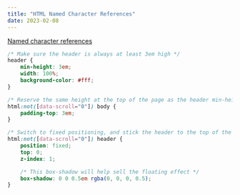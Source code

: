 ```yaml
---
title: "HTML Named Character References"
date: 2023-02-08
---
```


[Named character references](https://html.spec.whatwg.org/multipage/named-characters.html)

```css
/* Make sure the header is always at least 3em high */
header {
	min-height: 3em;
	width: 100%;
	background-color: #fff;
}

/* Reserve the same height at the top of the page as the header min-height */
html:not([data-scroll="0"]) body {
	padding-top: 3em;
}

/* Switch to fixed positioning, and stick the header to the top of the page */
html:not([data-scroll="0"]) header {
	position: fixed;
	top: 0;
	z-index: 1;

	/* This box-shadow will help sell the floating effect */
	box-shadow: 0 0 0.5em rgba(0, 0, 0, 0.5);
}
```
